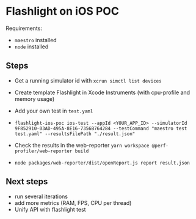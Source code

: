 # Flashlight on iOS POC

Requirements:

- `maestro` installed
- `node` installed

## Steps

- Get a running simulator id with `xcrun simctl list devices`
- Create template Flashlight in Xcode Instruments (with cpu-profile and memory usage)
- Add your own test in `test.yaml`
- `flashlight-ios-poc ios-test --appId <YOUR_APP_ID> --simulatorId 9F852910-03AD-495A-8E16-7356B764284 --testCommand "maestro test test.yaml" --resultsFilePath "./result.json"`

- Check the results in the web-reporter
  `yarn workspace @perf-profiler/web-reporter build`
- `node packages/web-reporter/dist/openReport.js report result.json`

## Next steps

- run several iterations
- add more metrics (RAM, FPS, CPU per thread)
- Unify API with flashlight test
